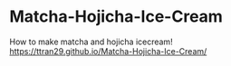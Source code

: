 # Matcha-Hojicha-Ice-Cream
How to make matcha and hojicha icecream!
https://ttran29.github.io/Matcha-Hojicha-Ice-Cream/
